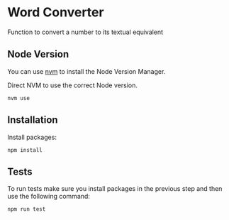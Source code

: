 # Word Converter

Function to convert a number to its textual equivalent

## Node Version

You can use [nvm](https://github.com/nvm-sh/nvm) to install the Node Version Manager.

Direct NVM to use the correct Node version.

`nvm use`

## Installation

Install packages:

`npm install`

## Tests

To run tests make sure you install packages in the previous step and then use the following command:

`npm run test`
